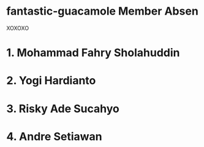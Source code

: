 # fantastic-guacamole Member Absen
XOXOXO
<p>
<h1>1. Mohammad Fahry Sholahuddin</h1>
<h1>2. Yogi Hardianto</h1>
<h1>3. Risky Ade Sucahyo</h1>
<h1>4. Andre Setiawan </h1>
</p>

